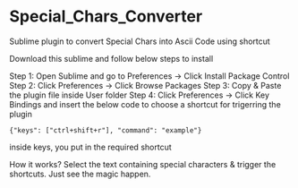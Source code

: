 # Special_Chars_Converter
Sublime plugin to convert Special Chars into Ascii Code using shortcut

Download this sublime and follow below steps to install

Step 1:
  Open Sublime and go to Preferences -> Click Install Package Control
Step 2:
  Click Preferences -> Click Browse Packages
Step 3:
  Copy & Paste the plugin file inside User folder
Step 4:
  Click Preferences -> Click Key Bindings and insert the below code to choose a shortcut for trigerring the plugin
  
    {"keys": ["ctrl+shift+r"], "command": "example"}
    
   inside keys, you put in the required shortcut
   
How it works?
Select the text containing special characters & trigger the shortcuts. Just see the magic happen.
